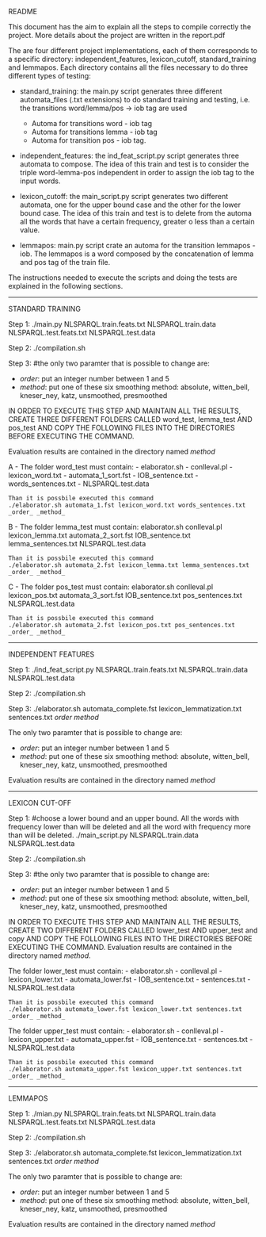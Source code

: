 README

This document has the aim to explain all the steps to compile correctly the project. More details about the project are written in the report.pdf

The are four different project implementations, each of them corresponds to a specific directory: independent_features, lexicon_cutoff, standard_training and lemmapos.
Each directory contains all the files necessary to do three different types of testing:
- standard_training: the main.py script generates three different automata_files (.txt extensions) to do standard training and testing, i.e. the transitions word/lemma/pos -> iob tag are used 
	- Automa for transitions word - iob tag
	- Automa for transitions lemma - iob tag
	- Automa for transition pos - iob tag.
	
- independent_features:	the ind_feat_script.py script generates three automata to compose. The idea of this train and test is to consider the triple word-lemma-pos independent in order to assign the iob tag to the input words.

- lexicon_cutoff: the main_script.py script generates two different automata, one for the upper bound case and the other for the lower bound case. The idea of this train and test is to delete from the automa all the words that have a certain frequency, greater o less than a certain value.

- lemmapos: main.py script crate an automa for the transition lemmapos - iob. The lemmapos is a word composed by the concatenation of lemma and pos tag of the train file.

The instructions needed to execute the scripts and doing the tests are explained in the following sections.

----------------------------------------------------------------------------------------------------------------------------

STANDARD TRAINING

Step 1:
./main.py NLSPARQL.train.feats.txt NLSPARQL.train.data NLSPARQL.test.feats.txt NLSPARQL.test.data

Step 2:
./compilation.sh

Step 3: 
#the only two paramter that is possible to change are:
 -  _order_:	put an integer number between 1 and 5
 -  _method_:	put one of these six smoothing method: absolute, witten_bell, kneser_ney, katz, unsmoothed, presmoothed

IN ORDER TO EXECUTE THIS STEP AND MAINTAIN ALL THE RESULTS, CREATE THREE DIFFERENT FOLDERS CALLED word_test, lemma_test AND pos_test AND COPY THE FOLLOWING FILES INTO THE DIRECTORIES BEFORE EXECUTING THE COMMAND.

Evaluation results are contained in the directory named _method_

A - The folder word_test must contain:
 	- elaborator.sh
 	- conlleval.pl
 	- lexicon_word.txt
 	- automata_1_sort.fst
 	- IOB_sentence.txt
 	- words_sentences.txt
 	- NLSPARQL.test.data

 	Than it is possbile executed this command
	./elaborator.sh automata_1.fst lexicon_word.txt words_sentences.txt _order_ _method_

B - The folder lemma_test must contain:
 	elaborator.sh
 	conlleval.pl
 	lexicon_lemma.txt
 	automata_2_sort.fst
 	IOB_sentence.txt
 	lemma_sentences.txt
 	NLSPARQL.test.data

 	Than it is possbile executed this command
	./elaborator.sh automata_2.fst lexicon_lemma.txt lemma_sentences.txt _order_ _method_

C - The folder pos_test must contain:
 	elaborator.sh
 	conlleval.pl
 	lexicon_pos.txt
 	automata_3_sort.fst
 	IOB_sentence.txt
 	pos_sentences.txt
 	NLSPARQL.test.data

 	Than it is possbile executed this command
	./elaborator.sh automata_2.fst lexicon_pos.txt pos_sentences.txt _order_ _method_


---------------------------------------------------------------------------------------------------------------------------

INDEPENDENT FEATURES 

Step 1:
./ind_feat_script.py  NLSPARQL.train.feats.txt NLSPARQL.train.data NLSPARQL.test.data

Step 2:
./compilation.sh

Step 3:
./elaborator.sh automata_complete.fst lexicon_lemmatization.txt sentences.txt _order_ _method_
 
The only two paramter that is possible to change are:
 - _order_:	put an integer number between 1 and 5
 - _method_:	put one of these six smoothing method: absolute, witten_bell, kneser_ney, katz, unsmoothed, presmoothed

Evaluation results are contained in the directory named _method_

----------------------------------------------------------------------------------------------------------------------------

LEXICON CUT-OFF

Step 1:
#choose a lower bound and an upper bound. All the words with frequency lower than <lower-bound> will be deleted and all the word with frequency more than <upper-bound> will be deleted.
./main_script.py NLSPARQL.train.data NLSPARQL.test.data <lower-bound> <upper-bound>

Step 2:
./compilation.sh

Step 3: 
#the only two paramter that is possible to change are:
 - _order_:	put an integer number between 1 and 5
 - _method_:	put one of these six smoothing method: absolute, witten_bell, kneser_ney, katz, unsmoothed, presmoothed

IN ORDER TO EXECUTE THIS STEP AND MAINTAIN ALL THE RESULTS, CREATE TWO DIFFERENT FOLDERS CALLED lower_test AND upper_test and copy AND COPY THE FOLLOWING FILES INTO THE DIRECTORIES BEFORE EXECUTING THE COMMAND.
Evaluation results are contained in the directory named _method_.
  
The folder lower_test must contain:
 	- elaborator.sh
 	- conlleval.pl
 	- lexicon_lower.txt
 	- automata_lower.fst
 	- IOB_sentence.txt
 	- sentences.txt
 	- NLSPARQL.test.data

 	Than it is possbile executed this command
	./elaborator.sh automata_lower.fst lexicon_lower.txt sentences.txt _order_ _method_

The folder upper_test must contain:
 	- elaborator.sh
 	- conlleval.pl
 	- lexicon_upper.txt
 	- automata_upper.fst
 	- IOB_sentence.txt
 	- sentences.txt
 	- NLSPARQL.test.data

 	Than it is possbile executed this command
	./elaborator.sh automata_upper.fst lexicon_upper.txt sentences.txt _order_ _method_

----------------------------------------------------------------------------------------------------------------------------

LEMMAPOS

Step 1:
./mian.py  NLSPARQL.train.feats.txt NLSPARQL.train.data NLSPARQL.test.feats.txt NLSPARQL.test.data

Step 2:
./compilation.sh

Step 3: 
./elaborator.sh automata_complete.fst lexicon_lemmatization.txt sentences.txt _order_ _method_

The only two paramter that is possible to change are:
 -  _order_:	put an integer number between 1 and 5
 -  _method_:	put one of these six smoothing method: absolute, witten_bell, kneser_ney, katz, unsmoothed, presmoothed
 
Evaluation results are contained in the directory named _method_

